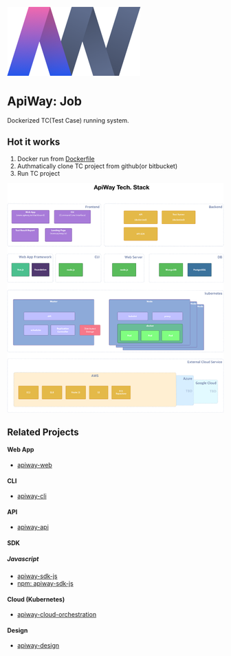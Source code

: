 ![logo](https://github.com/ApiWay/apiway-design/blob/master/img/logo.png)

# ApiWay: Job
Dockerized TC(Test Case) running system.

## Hot it works
1. Docker run from [Dockerfile](https://github.com/apiway/apiway-job/blob/master/Dockerfile)
2. Authmatically clone TC project from github(or bitbucket)
3. Run TC project

![ApiWay Tech. Stack](https://github.com/ApiWay/apiway-cli/blob/master/docs/img/apiway_tech_stack.png)


## Related Projects
#### Web App
* [apiway-web](https://github.com/ApiWay/apiway-web)
#### CLI
* [apiway-cli](https://github.com/ApiWay/apiway-cli)
#### API
* [apiway-api](https://github.com/ApiWay/apiway-api)
#### SDK
##### Javascript
* [apiway-sdk-js](https://github.com/ApiWay/apiway-sdk-js)
* [npm: apiway-sdk-js](https://www.npmjs.com/package/apiway-sdk-js)
#### Cloud (Kubernetes)
* [apiway-cloud-orchestration](https://github.com/ApiWay/apiway-cloud-orchestration)
#### Design
* [apiway-design](https://github.com/ApiWay/apiway-design)
